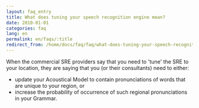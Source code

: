 ```yaml
---
layout: faq_entry
title: What does tuning your speech recognition engine mean?
date: 2010-01-01
categories: faq
lang: en
permalink: en/faqs/:title
redirect_from: /home/docs/faq/faq/what-does-tuning-your-speech-recognition-engine-mean
---
```

When the commercial SRE providers say that you need to 'tune' the SRE to your location, they are saying that you (or their consultants) need to either:

*   update your Acoustical Model to contain pronunciations of words that are unique to your region, or
*   increase the probability of occurrence of such regional pronunciations in your Grammar.
